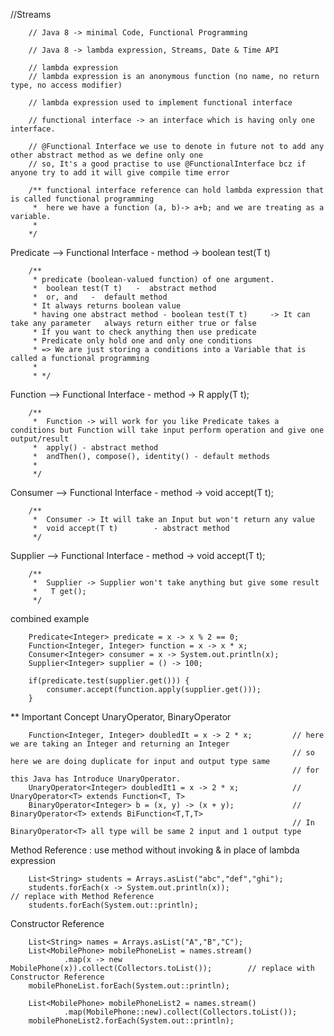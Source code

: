 
//Streams

        // Java 8 -> minimal Code, Functional Programming

        // Java 8 -> lambda expression, Streams, Date & Time API

        // lambda expression
        // lambda expression is an anonymous function (no name, no return type, no access modifier)

        // lambda expression used to implement functional interface

        // functional interface -> an interface which is having only one interface.

        // @Functional Interface we use to denote in future not to add any other abstract method as we define only one
        // so, It's a good practise to use @FunctionalInterface bcz if anyone try to add it will give compile time error

        /** functional interface reference can hold lambda expression that is called functional programming
         *  here we have a function (a, b)-> a+b; and we are treating as a variable.
         *
        */


Predicate --> Functional Interface  - method -> boolean test(T t)

        /**
         * predicate (boolean-valued function) of one argument.
         *  boolean test(T t)   -  abstract method
         *  or, and   -  default method
         * It always returns boolean value
         * having one abstract method - boolean test(T t)     -> It can take any parameter   always return either true or false
         * If you want to check anything then use predicate
         * Predicate only hold one and only one conditions
         * => We are just storing a conditions into a Variable that is called a functional programming
         *
         * */


Function --> Functional Interface   - method -> R apply(T t);

        /**
         *  Function -> will work for you like Predicate takes a conditions but Function will take input perform operation and give one output/result
         *  apply() - abstract method
         *  andThen(), compose(), identity() - default methods
         *
         */


Consumer --> Functional Interface   - method -> void accept(T t);

        /**
         *  Consumer -> It will take an Input but won't return any value
         *  void accept(T t)        - abstract method
         */


Supplier --> Functional Interface   - method -> void accept(T t);

        /**
         *  Supplier -> Supplier won't take anything but give some result
         *   T get();
         */


combined example

        Predicate<Integer> predicate = x -> x % 2 == 0;
        Function<Integer, Integer> function = x -> x * x;
        Consumer<Integer> consumer = x -> System.out.println(x);
        Supplier<Integer> supplier = () -> 100;

        if(predicate.test(supplier.get())) {
            consumer.accept(function.apply(supplier.get()));
        }


** Important Concept 
 UnaryOperator, BinaryOperator

        Function<Integer, Integer> doubledIt = x -> 2 * x;         // here we are taking an Integer and returning an Integer
                                                                   // so here we are doing duplicate for input and output type same
                                                                   // for this Java has Introduce UnaryOperator.
        UnaryOperator<Integer> doubledIt1 = x -> 2 * x;            // UnaryOperator<T> extends Function<T, T>
        BinaryOperator<Integer> b = (x, y) -> (x + y);             // BinaryOperator<T> extends BiFunction<T,T,T>
                                                                   // In BinaryOperator<T> all type will be same 2 input and 1 output type

        
 Method Reference : use method without invoking & in place of lambda expression

        List<String> students = Arrays.asList("abc","def","ghi");
        students.forEach(x -> System.out.println(x));                              // replace with Method Reference
        students.forEach(System.out::println);

  Constructor Reference
        
        List<String> names = Arrays.asList("A","B","C");
        List<MobilePhone> mobilePhoneList = names.stream()
                .map(x -> new MobilePhone(x)).collect(Collectors.toList());        // replace with Constructor Reference
        mobilePhoneList.forEach(System.out::println);

        List<MobilePhone> mobilePhoneList2 = names.stream()
                .map(MobilePhone::new).collect(Collectors.toList());
        mobilePhoneList2.forEach(System.out::println);
